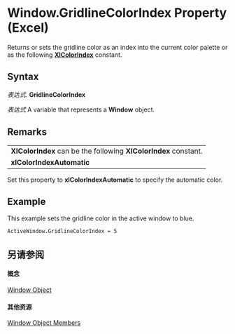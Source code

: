 
# Window.GridlineColorIndex Property (Excel)

Returns or sets the gridline color as an index into the current color palette or as the following  **[XlColorIndex](b925578b-d654-61fa-03fa-67631ea8c5d1.md)** constant.


## Syntax

 _表达式_. **GridlineColorIndex**

 _表达式_ A variable that represents a **Window** object.


## Remarks


||
|:-----|
|**XlColorIndex** can be the following **XlColorIndex** constant.|
|**xlColorIndexAutomatic**|
Set this property to  **xlColorIndexAutomatic** to specify the automatic color.


## Example

This example sets the gridline color in the active window to blue.


```
ActiveWindow.GridlineColorIndex = 5
```


## 另请参阅


#### 概念


[Window Object](8591b1ad-76f8-14e2-9120-406b65093f5a.md)
#### 其他资源


[Window Object Members](http://msdn.microsoft.com/library/f11db427-24a4-041c-2fd5-03ce73ae6c16%28Office.15%29.aspx)
